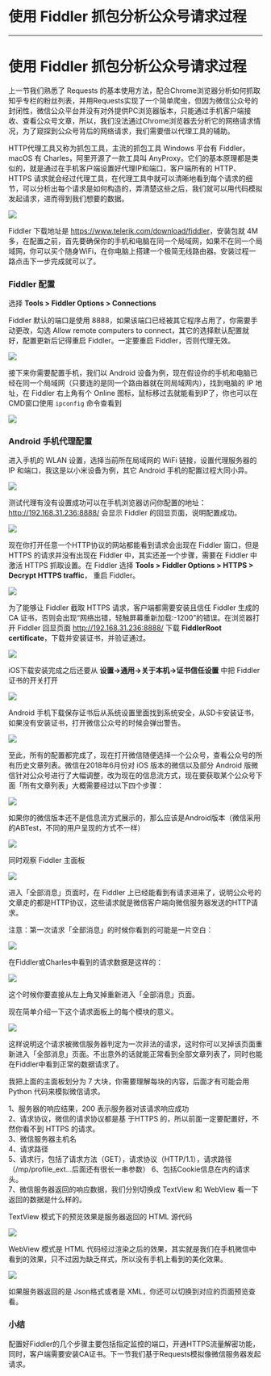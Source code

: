 
# 使用 Fiddler 抓包分析公众号请求过程
---

# 使用 Fiddler 抓包分析公众号请求过程

上一节我们熟悉了 Requests 的基本使用方法，配合Chrome浏览器分析如何抓取知乎专栏的粉丝列表，并用Requests实现了一个简单爬虫，但因为微信公众号的封闭性，微信公众平台并没有对外提供PC浏览器版本，只能通过手机客户端接收、查看公众号文章，所以，我们没法通过Chrome浏览器去分析它的网络请求情况，为了窥探到公众号背后的网络请求，我们需要借以代理工具的辅助。

HTTP代理工具又称为抓包工具，主流的抓包工具 Windows 平台有 Fiddler，macOS 有 Charles，阿里开源了一款工具叫 AnyProxy。它们的基本原理都是类似的，就是通过在手机客户端设置好代理IP和端口，客户端所有的 HTTP、HTTPS 请求就会经过代理工具，在代理工具中就可以清晰地看到每个请求的细节，可以分析出每个请求是如何构造的，弄清楚这些之后，我们就可以用代码模拟发起请求，进而得到我们想要的数据。

![](https://p1-jj.byteimg.com/tos-cn-i-t2oaga2asx/gold-user-assets/2017/12/21/16076ebe7c39555e~tplv-t2oaga2asx-image.image)

Fiddler 下载地址是 <https://www.telerik.com/download/fiddler>，安装包就 4M 多，在配置之前，首先要确保你的手机和电脑在同一个局域网，如果不在同一个局域网，你可以买个随身WiFi，在你电脑上搭建一个极简无线路由器。安装过程一路点击下一步完成就可以了。

### Fiddler 配置

选择 **Tools > Fiddler Options > Connections**

Fiddler 默认的端口是使用 8888，如果该端口已经被其它程序占用了，你需要手动更改，勾选 Allow remote computers to connect，其它的选择默认配置就好，配置更新后记得重启 Fiddler。一定要重启 Fiddler，否则代理无效。

![](https://p1-jj.byteimg.com/tos-cn-i-t2oaga2asx/gold-user-assets/2017/12/21/16076ec4c6769b0e~tplv-t2oaga2asx-image.image)

接下来你需要配置手机，我们以 Android 设备为例，现在假设你的手机和电脑已经在同一个局域网（只要连的是同一个路由器就在同局域网内），找到电脑的 IP 地址，在 Fiddler 右上角有个 Online 图标，鼠标移过去就能看到IP了，你也可以在CMD窗口使用 `ipconfig` 命令查看到

![](https://p1-jj.byteimg.com/tos-cn-i-t2oaga2asx/gold-user-assets/2017/12/21/16076ec782894dc7~tplv-t2oaga2asx-image.image)

### Android 手机代理配置

进入手机的 WLAN 设置，选择当前所在局域网的 WiFi 链接，设置代理服务器的 IP 和端口，我这是以小米设备为例，其它 Android 手机的配置过程大同小异。

![](https://p1-jj.byteimg.com/tos-cn-i-t2oaga2asx/gold-user-assets/2017/12/21/16076ecb29d33fed~tplv-t2oaga2asx-image.image)

测试代理有没有设置成功可以在手机浏览器访问你配置的地址：<http://192.168.31.236:8888/> 会显示 Fiddler 的回显页面，说明配置成功。

![](https://p1-jj.byteimg.com/tos-cn-i-t2oaga2asx/gold-user-assets/2017/12/21/16076ecef988458a~tplv-t2oaga2asx-image.image)

现在你打开任意一个HTTP协议的网站都能看到请求会出现在 Fiddler 窗口，但是 HTTPS 的请求并没有出现在 Fiddler 中，其实还差一个步骤，需要在 Fiddler 中激活 HTTPS 抓取设置。在 Fiddler 选择 **Tools > Fiddler Options > HTTPS > Decrypt HTTPS traffic**， 重启 Fiddler。

![](https://p1-jj.byteimg.com/tos-cn-i-t2oaga2asx/gold-user-assets/2017/12/21/16076ed2835c948a~tplv-t2oaga2asx-image.image)

为了能够让 Fiddler 截取 HTTPS 请求，客户端都需要安装且信任 Fiddler 生成的 CA 证书，否则会出现“网络出错，轻触屏幕重新加载:-1200”的错误。在浏览器打开 Fiddler 回显页面 <http://192.168.31.236:8888/> 下载 **FiddlerRoot certificate**，下载并安装证书，并验证通过。

![](https://p1-jj.byteimg.com/tos-cn-i-t2oaga2asx/gold-user-assets/2017/12/21/16076ed5fe54365c~tplv-t2oaga2asx-image.image)

iOS下载安装完成之后还要从 **设置->通用->关于本机->证书信任设置** 中把 Fiddler 证书的开关打开

![](https://p1-jj.byteimg.com/tos-cn-i-t2oaga2asx/gold-user-assets/2017/12/21/16076ed87c067644~tplv-t2oaga2asx-image.image)

Android 手机下载保存证书后从系统设置里面找到系统安全，从SD卡安装证书，如果没有安装证书，打开微信公众号的时候会弹出警告。

![](https://p1-jj.byteimg.com/tos-cn-i-t2oaga2asx/gold-user-assets/2017/12/21/16076edb9b11af6e~tplv-t2oaga2asx-image.image)

至此，所有的配置都完成了，现在打开微信随便选择一个公众号，查看公众号的所有历史文章列表。微信在2018年6月份对 iOS 版本的微信以及部分 Android 版微信针对公众号进行了大幅调整，改为现在的信息流方式，现在要获取某个公众号下面「所有文章列表」大概需要经过以下四个步骤：

![](https://p1-jj.byteimg.com/tos-cn-i-t2oaga2asx/gold-user-assets/2018/9/8/165b6bfe0e38ebe1~tplv-t2oaga2asx-image.image)

如果你的微信版本还不是信息流方式展示的，那么应该是Android版本（微信采用的ABTest，不同的用户呈现的方式不一样）

![](https://p1-jj.byteimg.com/tos-cn-i-t2oaga2asx/gold-user-assets/2018/9/8/165b6c1674c35006~tplv-t2oaga2asx-image.image)

同时观察 Fiddler 主面板

![](https://p1-jj.byteimg.com/tos-cn-i-t2oaga2asx/gold-user-assets/2017/12/21/16076f01e2d43cc4~tplv-t2oaga2asx-image.image)

进入「全部消息」页面时，在 Fiddler 上已经能看到有请求进来了，说明公众号的文章走的都是HTTP协议，这些请求就是微信客户端向微信服务器发送的HTTP请求。

注意：第一次请求「全部消息」的时候你看到的可能是一片空白：

![](https://p1-jj.byteimg.com/tos-cn-i-t2oaga2asx/gold-user-assets/2018/9/8/165b6ca355fc077a~tplv-t2oaga2asx-image.image)

在Fiddler或Charles中看到的请求数据是这样的：

![](https://p1-jj.byteimg.com/tos-cn-i-t2oaga2asx/gold-user-assets/2018/9/8/165b6cb6368e4386~tplv-t2oaga2asx-image.image)

这个时候你要直接从左上角叉掉重新进入「全部消息」页面。

现在简单介绍一下这个请求面板上的每个模块的意义。

![](https://p1-jj.byteimg.com/tos-cn-i-t2oaga2asx/gold-user-assets/2017/12/21/16076ee298ad70f6~tplv-t2oaga2asx-image.image)

这样说明这个请求被微信服务器判定为一次非法的请求，这时你可以叉掉该页面重新进入「全部消息」页面。不出意外的话就能正常看到全部文章列表了，同时也能在Fiddler中看到正常的数据请求了。

我把上面的主面板划分为 7 大块，你需要理解每块的内容，后面才有可能会用 Python 代码来模拟微信请求。

1、服务器的响应结果，200 表示服务器对该请求响应成功  
2、请求协议，微信的请求协议都是基 于HTTPS 的，所以前面一定要配置好，不然你看不到 HTTPS 的请求。  
3、微信服务器主机名  
4、请求路径  
5、请求行，包括了请求方法（GET），请求协议（HTTP/1.1），请求路径（/mp/profile\_ext...后面还有很长一串参数） 6、包括Cookie信息在内的请求头。  
7、微信服务器返回的响应数据，我们分别切换成 TextView 和 WebView 看一下返回的数据是什么样的。

TextView 模式下的预览效果是服务器返回的 HTML 源代码

![](https://p1-jj.byteimg.com/tos-cn-i-t2oaga2asx/gold-user-assets/2017/12/21/16076ee4cce9a909~tplv-t2oaga2asx-image.image)

WebView 模式是 HTML 代码经过渲染之后的效果，其实就是我们在手机微信中看到的效果，只不过因为缺乏样式，所以没有手机上看到的美化效果。

![](https://p1-jj.byteimg.com/tos-cn-i-t2oaga2asx/gold-user-assets/2017/12/21/16076ee68550314d~tplv-t2oaga2asx-image.image)

如果服务器返回的是 Json格式或者是 XML，你还可以切换到对应的页面预览查看。

### 小结

配置好Fiddler的几个步骤主要包括指定监控的端口，开通HTTPS流量解密功能，同时，客户端需要安装CA证书。下一节我们基于Requests模拟像微信服务器发起请求。
    